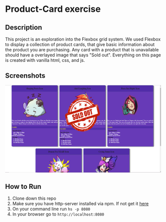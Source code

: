 # Product-Card exercise

## Description

This project is an exploration into the Flexbox grid system.
We used Flexbox to display a collection of product cards, that give basic information about the product you are purchasing.
Any card with a product that is unavailable should have a overlayed image that says "Sold out".
Everything on this page is created with vanilla html, css, and js.

## Screenshots

![Main Screen](./Screenshots/shot1.png)

## How to Run

1. Clone down this repo
1. Make sure you have http-server installed via npm. If not get it
   [here](https://www.npmjs.com/package/http-server)
1. On your command line run `hs -p 8080`
1. In your browser go to `http://localhost:8080`